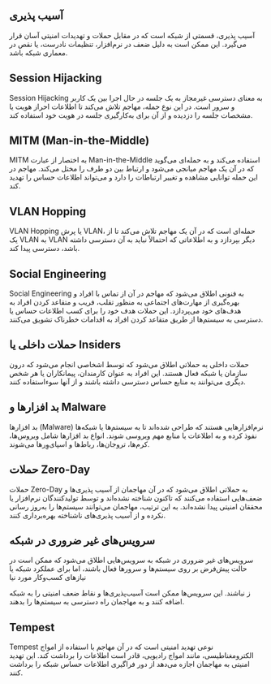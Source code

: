 ## آسیب پذیری
آسیب پذیری، قسمتی از شبکه است که در مقابل حملات و تهدیدات امنیتی آسان قرار می‌گیرد. این ممکن است به دلیل ضعف در نرم‌افزار، تنظیمات نادرست، یا نقص در معماری شبکه باشد.

## Session Hijacking
Session Hijacking به معنای دسترسی غیرمجاز به یک جلسه در حال اجرا بین یک کاربر و سرور است. در این نوع حمله، مهاجم تلاش می‌کند تا اطلاعات احراز هویت یا مشخصات جلسه را دزدیده و از آن برای به‌کارگیری جلسه در هویت خود استفاده کند.

## MITM (Man-in-the-Middle)
MITM به اختصار از عبارت Man-in-the-Middle استفاده می‌کند و به حمله‌ای می‌گوید که در آن یک مهاجم میانجی می‌شود و ارتباط بین دو طرف را مختل می‌کند. مهاجم در این حمله توانایی مشاهده و تغییر ارتباطات را دارد و می‌تواند اطلاعات حساس را تهدید کند.

## VLAN Hopping
VLAN Hopping یا پرش VLAN، حمله‌ای است که در آن یک مهاجم تلاش می‌کند تا از یک VLAN به VLAN دیگر بپردازد و به اطلاعاتی که احتمالاً نباید به آن دسترسی داشته باشد، دسترسی پیدا کند.

## Social Engineering
Social Engineering به فنونی اطلاق می‌شود که مهاجم در آن از تماس با افراد و بهره‌گیری از مهارت‌های اجتماعی به منظور تقلب، فریب و متقاعد کردن افراد به هدف‌های خود می‌پردازد. این حملات هدف خود را برای کسب اطلاعات حساس یا دسترسی به سیستم‌ها از طریق متقاعد کردن افراد به اقدامات خطرناک تشویق می‌کنند.

## حملات داخلی یا Insiders
حملات داخلی به حملاتی اطلاق می‌شود که توسط اشخاصی انجام می‌شود که درون سازمان یا شبکه فعال هستند. این افراد به عنوان کارمندان، پیمانکاران یا هر شخص دیگری می‌توانند به منابع حساس دسترسی داشته باشند و از آنها سوءاستفاده کنند.

## بد افزارها و Malware
بد افزارها (Malware) نرم‌افزارهایی هستند که طراحی شده‌اند تا به سیستم‌ها یا شبکه‌ها نفوذ کرده و به اطلاعات یا منابع مهم ویروسی شوند. انواع بد افزارها شامل ویروس‌ها، کرم‌ها، تروجان‌ها، رباط‌ها و اسپای‌وِرها می‌شوند.

## حملات Zero-Day
حملات Zero-Day به حملاتی اطلاق می‌شود که در آن مهاجمان از آسیب پذیری‌ها و ضعف‌هایی استفاده می‌کنند که تاکنون شناخته نشده‌اند و توسط تولیدکنندگان نرم‌افزار یا محققان امنیتی پیدا نشده‌اند. به این ترتیب، مهاجمان می‌توانند سیستم‌ها را به‌روز رسانی نکرده و از آسیب پذیری‌های ناشناخته بهره‌برداری کنند.

## سرویس‌های غیر ضروری در شبکه
سرویس‌های غیر ضروری در شبکه به سرویس‌هایی اطلاق می‌شود که ممکن است در حالت پیش‌فرض بر روی سیستم‌ها و سرورها فعال باشند، اما برای عملکرد شبکه یا نیازهای کسب‌وکار مورد نیا

ز نباشند. این سرویس‌ها ممکن است آسیب‌پذیری‌ها و نقاط ضعف امنیتی را به شبکه اضافه کنند و به مهاجمان راه دسترسی به سیستم‌ها را بدهند.

## Tempest
Tempest نوعی تهدید امنیتی است که در آن مهاجم با استفاده از امواج الکترومغناطیسی، مانند امواج رادیویی، قادر است اطلاعات را برداشت کند. این تهدید امنیتی به مهاجمان اجازه می‌دهد از دور فراگیری اطلاعات حساس شبکه را برداشت کنند.
